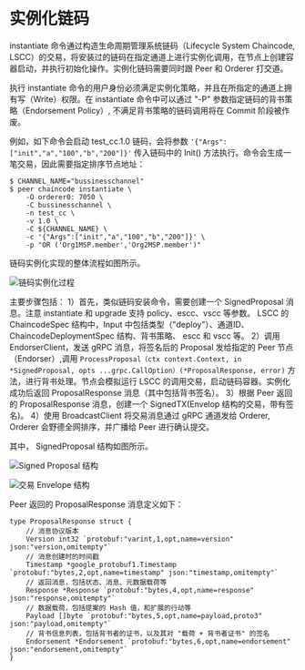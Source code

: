 # 实例化链码

instantiate 命令通过构造生命周期管理系统链码（Lifecycle System Chaincode, LSCC）的交易，将安装过的链码在指定通道上进行实例化调用，在节点上创建容器启动，并执行初始化操作。实例化链码需要同时跟 Peer 和 Orderer 打交道。

执行 instantiate 命令的用户身份必须满足实例化策略，并且在所指定的通道上拥有写（Write）权限。在 instantiate 命令中可以通过 "-P" 参数指定链码的背书策略（Endorsement Policy）, 不满足背书策略的链码调用将在 Commit 阶段被作废。

例如，如下命令会启动 test_cc.1.0 链码，会将参数 `'{"Args":["init","a","100","b","200"]}'` 传入链码中的 Init() 方法执行。命令会生成一笔交易，因此需要指定排序节点地址：

```
$ CHANNEL_NAME="bussinesschannel"
$ peer chaincode instantiate \
    -O orderer0: 7050 \
    -C bussinesschannel \
    -n test_cc \
    -v 1.0 \
    -C ${CHANNEL_NAME} \
    -c '{"Args":["init","a","100","b","200"]}' \
    -p "OR ('Org1MSP.member','Org2MSP.member')"
```

链码实例化实现的整体流程如图所示。

![链码实例化过程](http://oioe30uk4.bkt.clouddn.com/%E9%93%BE%E7%A0%81%E5%AE%9E%E4%BE%8B%E5%8C%96%E8%BF%87%E7%A8%8B.png)

主要步骤包括：
1）首先，类似链码安装命令，需要创建一个 SignedProposal 消息。注意 instantiate 和 upgrade 支持 policy、escc、vscc 等参数。 LSCC 的 ChaincodeSpec 结构中，Input 中包括类型（"deploy"）、通道ID、ChaincodeDeploymentSpec 结构、背书策略、 escc 和 vscc 等。
2）调用 EndorserClient，发送 gRPC 消息，将签名后的 Proposal 发给指定的 Peer 节点 （Endorser）,调用 `ProcessProposal（ctx context.Context, in *SignedProposal, opts ...grpc.CallOption）(*ProposalResponse, error)` 方法，进行背书处理。节点会模拟运行 LSCC 的调用交易，启动链码容器。实例化成功后返回 ProposalResponse 消息（其中包括背书签名）。
3）根据 Peer 返回的 ProposalResponse 消息，创建一个 SignedTX(Envelop 结构的交易，带有签名)。
4）使用 BroadcastClient 将交易消息通过 gRPC 通道发给 Orderer, Orderer 会野德全网排序，并广播给 Peer 进行确认提交。

其中， SignedProposal 结构如图所示。

![Signed Proposal 结构](http://oioe30uk4.bkt.clouddn.com/Signed_Proposal_%E7%BB%93%E6%9E%84.png)

![交易 Envelope 结构](http://upload-images.jianshu.io/upload_images/107769-26abbba8587956e8.png?imageMogr2/auto-orient/strip%7CimageView2/2/w/1240)

Peer 返回的 ProposalResponse 消息定义如下：

```
type ProposalResponse struct {
    // 消息协议版本
    Version int32 `protobuf:"varint,1,opt,name=version" json:"version,omitempty"`
    // 消息创建时的时间戳
    Timestamp *google_protobuf1.Timestamp `protobuf:"bytes,2,opt,name=timestamp" json:"timestamp,omitempty"`
    // 返回消息，包括状态、消息、元数据载荷等
    Response *Response `protobuf:"bytes,4,opt,name=response" json:"response,omitempty"`
    // 数据载荷，包括提案的 Hash 值，和扩展的行动等
    Payload []byte `protobuf:"bytes,5,opt,name=payload,proto3" json:"payload,omitempty"`
    // 背书信息列表，包括背书者的证书，以及其对 "载荷 + 背书者证书" 的签名
    Endorsement *Endorsement `protobuf:"bytes,6,opt,name=endorsement" json:"endorsement,omitempty"`
}
```
